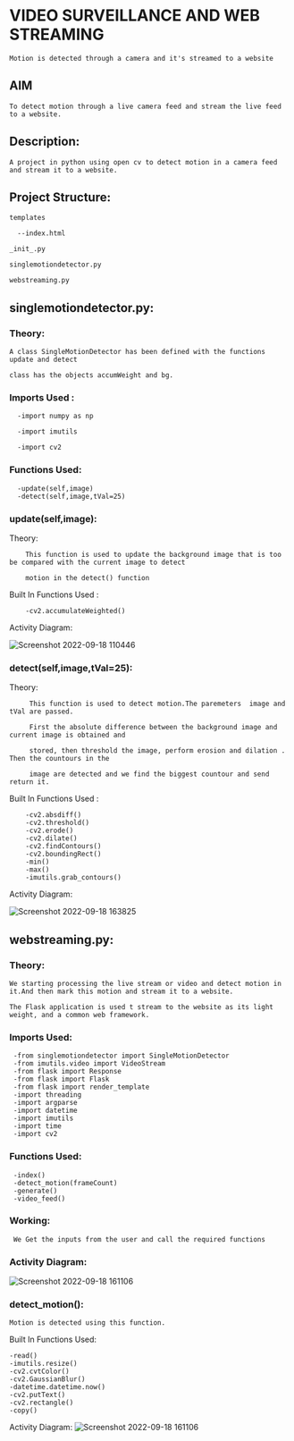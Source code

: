 # VIDEO SURVEILLANCE AND WEB STREAMING
    Motion is detected through a camera and it's streamed to a website 

## AIM

    To detect motion through a live camera feed and stream the live feed to a website.

## Description:

    A project in python using open cv to detect motion in a camera feed and stream it to a website.

## Project Structure:

    templates
    
      --index.html
  
    _init_.py
  
    singlemotiondetector.py
  
    webstreaming.py
  
## singlemotiondetector.py:
 ### Theory:
    A class SingleMotionDetector has been defined with the functions update and detect
  
    class has the objects accumWeight and bg.
 ### Imports Used :
      -import numpy as np
    
      -import imutils
    
      -import cv2
 ### Functions Used:
      -update(self,image)
      -detect(self,image,tVal=25)
 ### update(self,image):
   Theory:
   
        This function is used to update the background image that is too be compared with the current image to detect 
        
        motion in the detect() function
      
   Built In Functions Used :
         
        -cv2.accumulateWeighted()
        
        
   Activity Diagram:
   
![Screenshot 2022-09-18 110446](https://user-images.githubusercontent.com/82216452/190896846-4df0aab3-131e-45da-839e-84bcd9ea8160.png)  
      
  
 ### detect(self,image,tVal=25):
   Theory:
        
         This function is used to detect motion.The paremeters  image and tVal are passed.  
   
         First the absolute difference between the background image and current image is obtained and 
         
         stored, then threshold the image, perform erosion and dilation . Then the countours in the 
         
         image are detected and we find the biggest countour and send return it.  
   
   Built In Functions Used :
        
        -cv2.absdiff()
        -cv2.threshold()
        -cv2.erode()
        -cv2.dilate()
        -cv2.findContours()
        -cv2.boundingRect()
        -min()
        -max()
        -imutils.grab_contours()
   
   
   Activity Diagram:
   
![Screenshot 2022-09-18 163825](https://user-images.githubusercontent.com/82216452/190899051-4a17fe47-b760-40aa-8134-7b9eb26cffb7.png)


##   webstreaming.py:
  ### Theory:
    
    We starting processing the live stream or video and detect motion in it.And then mark this motion and stream it to a website.
    
    The Flask application is used t stream to the website as its light weight, and a common web framework.
    
  ### Imports Used:
     -from singlemotiondetector import SingleMotionDetector
     -from imutils.video import VideoStream
     -from flask import Response
     -from flask import Flask
     -from flask import render_template
     -import threading
     -import argparse
     -import datetime
     -import imutils
     -import time
     -import cv2 
  ### Functions Used:
     -index()
     -detect_motion(frameCount)
     -generate()
     -video_feed()
     
     
  ### Working:
  
     We Get the inputs from the user and call the required functions 
     
  ### Activity Diagram:
  ![Screenshot 2022-09-18 161106](https://user-images.githubusercontent.com/82216452/190898020-bc1c04a0-bf2a-4fd4-a47d-acf0f604dfe4.png)
  
  ### detect_motion():
    Motion is detected using this function.
   Built In Functions Used:
    
    -read()
    -imutils.resize()
    -cv2.cvtColor()
    -cv2.GaussianBlur()
    -datetime.datetime.now()
    -cv2.putText()
    -cv2.rectangle()
    -copy()

   Activity Diagram: 
 ![Screenshot 2022-09-18 161106](https://user-images.githubusercontent.com/82216452/190898909-ca8cbf74-88e7-44d5-b83b-a019c42fef09.png)
    
    
    
    
    
    
    
    
    
    
    
    
    
    
    
    
    
    
    
    
    
    
    
    
    
    
    
    
    
    
    
    
    
